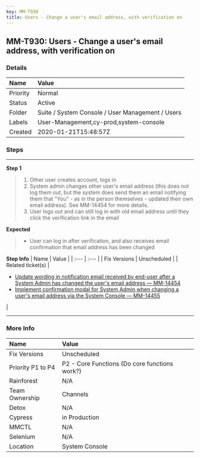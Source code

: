 ```yaml
---
key: MM-T930
title: Users - Change a user's email address, with verification on
---
```


## MM-T930: Users - Change a user's email address, with verification on

### Details

| Name     | Value                                            |
| :------- | :----------------------------------------------- |
| Priority | Normal                                           |
| Status   | Active                                           |
| Folder   | Suite / System Console / User Management / Users |
| Labels   | User-Management,cy-prod,system-console           |
| Created  | 2020-01-21T15:48:57Z                             |

### Steps

<hr/>

**Step 1**

> <article><ol><li>Other user creates account, logs in</li><li>System admin changes other user's email address (this does not log them out, but the system does send them an email notifying them that "You" - as in the person themselves - updated their own email address). See MM-14454 for more details.</li><li>User logs out and can still log in with old email address until they click the verification link in the email</li></ol></article>

**Expected**

> <article><ul><li>User can log in after verification, and also receives email confirmation that email address has been changed</li></ul></article>

**Step Info**
| Name | Value |
| :--- | :--- |
| Fix Versions | Unscheduled |
| Related ticket(s) | <ul><li><a href="https://mattermost.atlassian.net/browse/MM-14454">Update wording in notification email received by end-user after a System Admin has changed the user's email address — MM-14454</a></li><li><a href="https://mattermost.atlassian.net/browse/MM-14455">Implement confirmation modal for System Admin when changing a user's email address via the System Console — MM-14455</a></li></ul> |

<hr/>

### More Info

| Name              | Value                                         |
| :---------------- | :-------------------------------------------- |
| Fix Versions      | Unscheduled                                   |
| Priority P1 to P4 | P2 - Core Functions (Do core functions work?) |
| Rainforest        | N/A                                           |
| Team Ownership    | Channels                                      |
| Detox             | N/A                                           |
| Cypress           | in Production                                 |
| MMCTL             | N/A                                           |
| Selenium          | N/A                                           |
| Location          | System Console                                |
